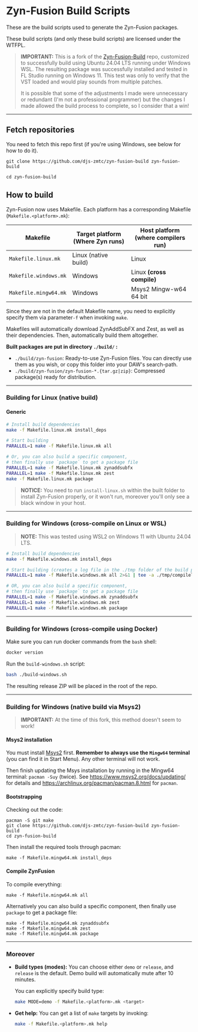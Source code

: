 # Zyn-Fusion Build Scripts

These are the build scripts used to generate the Zyn-Fusion packages.

These build scripts (and only these build scripts) are licensed under the
WTFPL.

> **IMPORTANT:** This is a fork of the [Zyn-Fusion-Build](https://github.com/zynaddsubfx/zyn-fusion-build) repo,
> customized to successfully build using Ubuntu 24.04 LTS running under Windows WSL. The resulting package was
> successfully installed and tested in FL Studio running on Windows 11. This test was only to verify that the VST
> loaded and would play sounds from multiple patches.
>
> It is possible that some of the adjustments I made were unnecessary or redundant (I'm not a professional programmer) but
> the changes I made allowed the build process to complete, so I consider that a win!

---

## Fetch repositories

You need to fetch this repo first (if you're using Windows, see below for how to do it).

```shell
git clone https://github.com/djs-zmtc/zyn-fusion-build zyn-fusion-build
```
```shell
cd zyn-fusion-build
```

## How to build

Zyn-Fusion now uses Makefile. Each platform has a corresponding Makefile (`Makefile.<platform>.mk`):

| Makefile              | Target platform (Where Zyn runs) | Host platform (where compilers run) |
| --------------------- | -------------------------------- | ----------------------------------- |
| `Makefile.linux.mk`   | Linux (native build)             | Linux                               |
| `Makefile.windows.mk` | Windows                          | Linux **(cross compile)**           |
| `Makefile.mingw64.mk` | Windows                          | Msys2 Mingw-w64 64 bit              |

Since they are not in the default Makefile name, you need to explicitly specify them via parameter`-f` when invoking `make`.

Makefiles will automatically download ZynAddSubFX and Zest, as well as their dependencies. Then, automatically build them altogether.

**Built packages are put in directory `./build/` :**

- `./build/zyn-fusion`: Ready-to-use Zyn-Fusion files. You can directly use them as you wish, or copy this folder into your DAW's search-path.
- `./build/zyn-fusion/zyn-fusion-*.{tar.gz|zip}`:  Compressed package(s) ready for distribution.

-----

### Building for Linux (native build)

#### Generic

```bash
# Install build dependencies
make -f Makefile.linux.mk install_deps

# Start building
PARALLEL=1 make -f Makefile.linux.mk all

# Or, you can also build a specific component,
# then finally use `package` to get a package file
PARALLEL=1 make -f Makefile.linux.mk zynaddsubfx
PARALLEL=1 make -f Makefile.linux.mk zest
make -f Makefile.linux.mk package
```

> **NOTICE:** You need to run `install-linux.sh` within the built folder to install Zyn-Fusion properly, or it won't run, moreover you'll only see a black window in your host.

-----

### Building for Windows (cross-compile on Linux or WSL)

> **NOTE:** This was tested using WSL2 on Windows 11 with Ubuntu 24.04 LTS.

```bash
# Install build dependencies
make -f Makefile.windows.mk install_deps

# Start building (creates a log file in the ./tmp folder of the build process)
PARALLEL=1 make -f Makefile.windows.mk all 2>&1 | tee -a ./tmp/compilelog-$(date "+%Y%m%dT%H%M").txt

# OR, you can also build a specific component,
# then finally use `package` to get a package file
PARALLEL=1 make -f Makefile.windows.mk zynaddsubfx
PARALLEL=1 make -f Makefile.windows.mk zest
PARALLEL=1 make -f Makefile.windows.mk package
```

-----

### Building for Windows (cross-compile using Docker)

Make sure you can run docker commands from the `bash` shell:

```bash
docker version
```

Run the `build-windows.sh` script:

```bash
bash ./build-windows.sh
```

The resulting release ZIP will be placed in the root of the repo.

-----

### Building for Windows (native build via Msys2)

> **IMPORTANT:** At the time of this fork, this method doesn't seem to work!

#### Msys2 installation

You must install [Msys2](https://www.msys2.org/) first.
**Remember to always use the `Mingw64` terminal** (you can find it in Start Menu).
Any other terminal will not work.

Then finish updating the Msys installation by running in the
Mingw64 terminal: `pacman -Suy` (twice).
See https://www.msys2.org/docs/updating/ for details and https://archlinux.org/pacman/pacman.8.html for `pacman`.

#### Bootstrapping

Checking out the code:

```
pacman -S git make
git clone https://github.com/djs-zmtc/zyn-fusion-build zyn-fusion-build
cd zyn-fusion-build
```

Then install the required tools through pacman:

```
make -f Makefile.mingw64.mk install_deps
```

#### Compile ZynFusion

To compile everything:

```
make -f Makefile.mingw64.mk all
```

Alternatively you can also build a specific component, then finally use `package` to get a package file:

```
make -f Makefile.mingw64.mk zynaddsubfx
make -f Makefile.mingw64.mk zest
make -f Makefile.mingw64.mk package
```

-----

### Moreover

- **Build types (modes):** You can choose either `demo` or `release`, and `release` is the default. Demo build will automatically mute after 10 minutes.

  You can explicitly specify build type:

  ```bash
  make MODE=demo -f Makefile.<platform>.mk <target>
  ```

- **Get help:** You can get a list of `make` targets by invoking:

  ```bash
  make -f Makefile.<platform>.mk help
  ```
